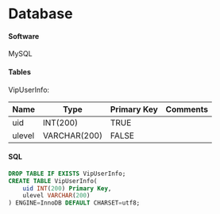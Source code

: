 Database
========

#### Software
MySQL 

#### Tables
VipUserInfo:

|Name|Type|Primary Key|Comments|
|----|----|-----------|--------|
|uid|INT(200)|TRUE| |
|ulevel|VARCHAR(200)|FALSE| |

#### SQL
```SQL
DROP TABLE IF EXISTS VipUserInfo;
CREATE TABLE VipUserInfo(
    uid INT(200) Primary Key,
    ulevel VARCHAR(200)
) ENGINE=InnoDB DEFAULT CHARSET=utf8;
```
